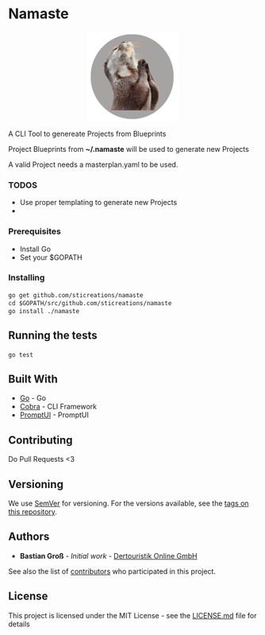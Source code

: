 # Namaste
<div style="text-align:center"><img src ="logo.png" height="180px" /></div>

A CLI Tool to genereate Projects from Blueprints

Project Blueprints from **~/.namaste** will be used to generate new Projects

A valid Project needs a masterplan.yaml to be used. 

### TODOS

- Use proper templating to generate new Projects
- 


### Prerequisites

- Install Go
- Set your $GOPATH


### Installing



```
go get github.com/sticreations/namaste
cd $GOPATH/src/github.com/sticreations/namaste
go install ./namaste
```



## Running the tests

```
go test
```

## Built With


* [Go](https://golang.org/) - Go
* [Cobra](https://github.com/spf13/cobra) - CLI Framework
* [PromptUI](github.com/manifoldco/promptui) - PromptUI

## Contributing

Do Pull Requests <3

## Versioning

We use [SemVer](http://semver.org/) for versioning. For the versions available, see the [tags on this repository](https://github.com/your/project/tags). 

## Authors

* **Bastian Groß** - *Initial work* - [Dertouristik Online GmbH](https://github.com/sticreations)

See also the list of [contributors](https://github.com/sticreations/namaste/contributors) who participated in this project.

## License

This project is licensed under the MIT License - see the [LICENSE.md](LICENSE.md) file for details


